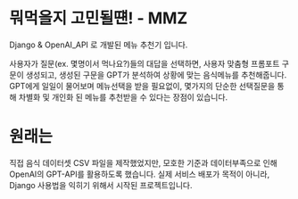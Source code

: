 # 뭐먹을지 고민될떈! - MMZ

Django & OpenAI_API 로 개발된 메뉴 추천기 입니다.

사용자가 질문(ex. 몇명이서 먹나요?)들의 대답을 선택하면, 사용자 맞춤형 프롬포트 구문이 생성되고, 생성된 구문을 GPT가 분석하여 상황에 맞는 음식메뉴를 추천해줍니다.
GPT에게 일일이 물어보며 메뉴선택을 받을 필요없이, 몇가지의 단순한 선택질문을 통해 차별화 및 개인화 된 메뉴를 추천받을 수 있다는 장점이 있습니다.



# 원래는
직접 음식 데이터셋 CSV 파일을 제작했었지만, 모호한 기준과 데이터부족으로 인해 OpenAI의 GPT-API를 활용하도록 했습니다.
실제 서비스 배포가 목적이 아니라, Django 사용법을 익히기 위해서 시작된 프로젝트입니다.
